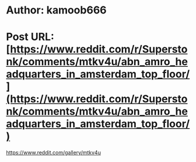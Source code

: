 # Author: kamoob666
# Post URL: [https://www.reddit.com/r/Superstonk/comments/mtkv4u/abn_amro_headquarters_in_amsterdam_top_floor/](https://www.reddit.com/r/Superstonk/comments/mtkv4u/abn_amro_headquarters_in_amsterdam_top_floor/)


https://www.reddit.com/gallery/mtkv4u
